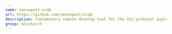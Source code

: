 ```yaml
---
name: sensepost-xrdp
url: https://github.com/sensepost/xrdp
description: rudimentary remote desktop tool for the X11 protocol exploiting unauthenticated x11 sessions. URL : https://github.com/sensepost/xrdp Groups : blackarch blackarch-exploitation
group: blackarch
---
```

